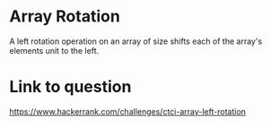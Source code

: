 # Array Rotation

A left rotation operation on an array of size  shifts each of the array's elements  unit to the left. 

# Link to question

https://www.hackerrank.com/challenges/ctci-array-left-rotation
